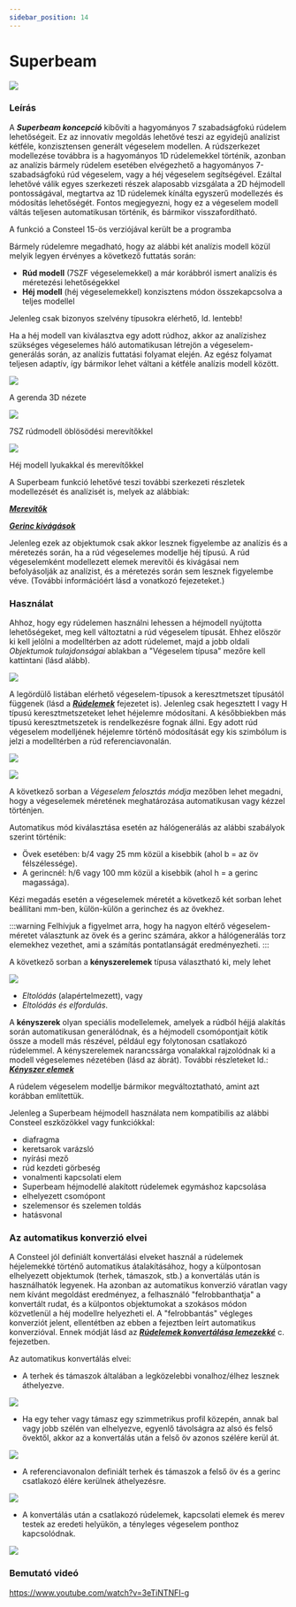 ```yaml
---
sidebar_position: 14
---
```

# Superbeam

<!-- wp:image {"align":"center","id":11637,"width":798,"height":350,"sizeSlug":"full","linkDestination":"media"} -->

[![](https://Consteelsoftware.com/wp-content/uploads/2021/05/scr_dualbeam_demo_res.png)](./img/wp-content-uploads-2021-05-scr_dualbeam_demo_res.png)

<!-- /wp:image -->

<!-- wp:heading {"level":3} -->

### Leírás

<!-- /wp:heading -->

<!-- wp:paragraph -->

A _**Superbeam koncepció**_ kibővíti a hagyományos 7 szabadságfokú rúdelem lehetőségeit. Ez az innovatív megoldás lehetővé teszi az egyidejű analízist kétféle, konzisztensen generált végeselem modellen. A rúdszerkezet modellezése továbbra is a hagyományos 1D rúdelemekkel történik, azonban az analízis bármely rúdelem esetében elvégezhető a hagyományos 7-szabadságfokú rúd végeselem, vagy a héj végeselem segítségével. Ezáltal lehetővé válik egyes szerkezeti részek alaposabb vizsgálata a 2D héjmodell pontosságával, megtartva az 1D rúdelemek kínálta egyszerű modellezés és módosítás lehetőségét. Fontos megjegyezni, hogy ez a végeselem modell váltás teljesen automatikusan történik, és bármikor visszafordítható.

<!-- /wp:paragraph -->

<!-- wp:paragraph {"align":"right","fontSize":"small"} -->

 A funkció a Consteel 15-ös verziójával került be a programba

<!-- /wp:paragraph -->

<!-- wp:paragraph -->

Bármely rúdelemre megadható, hogy az alábbi két analízis modell közül melyik legyen érvényes a következő futtatás során:

<!-- /wp:paragraph -->

<!-- wp:list -->

- **Rúd modell** (7SZF végeselemekkel) a már korábbról ismert analízis és méretezési lehetőségekkel
- **Héj modell** (héj végeselemekkel) konzisztens módon összekapcsolva a teljes modellel

<!-- /wp:list -->

<!-- wp:paragraph {"align":"right","fontSize":"small"} -->

Jelenleg csak bizonyos szelvény típusokra elérhető, ld. lentebb!

<!-- /wp:paragraph -->

<!-- wp:paragraph -->

Ha a héj modell van kiválasztva egy adott rúdhoz, akkor az analízishez szükséges végeselemes háló automatikusan létrejön a végeselem-generálás során, az analízis futtatási folyamat elején. Az egész folyamat teljesen adaptív, így bármikor lehet váltani a kétféle analízis modell között.

<!-- /wp:paragraph -->

<!-- wp:columns -->

<!-- wp:column {"width":"33.34%","editorskit":{"devices":false,"desktop":true,"tablet":true,"mobile":true,"loggedin":true,"loggedout":true,"acf_visibility":"","acf_field":"","acf_condition":"","acf_value":"","migrated":false,"unit_test":false}} -->

<!-- wp:image {"align":"center","id":11619,"width":338,"height":150,"sizeSlug":"full","linkDestination":"media","editorskit":{"devices":false,"desktop":true,"tablet":true,"mobile":true,"loggedin":true,"loggedout":true,"acf_visibility":"","acf_field":"","acf_condition":"","acf_value":"","migrated":false,"unit_test":false}} -->

[![](https://Consteelsoftware.com/wp-content/uploads/2021/05/scr_dualbeam_stru.png)](./img/wp-content-uploads-2021-05-scr_dualbeam_stru.png)

A gerenda 3D nézete

<!-- /wp:image -->

<!-- /wp:column -->

<!-- wp:column {"width":"33.34%","editorskit":{"devices":false,"desktop":true,"tablet":true,"mobile":true,"loggedin":true,"loggedout":true,"acf_visibility":"","acf_field":"","acf_condition":"","acf_value":"","migrated":false,"unit_test":false}} -->

<!-- wp:image {"align":"center","id":11625,"width":338,"height":150,"sizeSlug":"full","linkDestination":"media"} -->

[![](https://Consteelsoftware.com/wp-content/uploads/2021/05/scr_dualbeam_FE_line.png)](./img/wp-content-uploads-2021-05-scr_dualbeam_FE_line.png)

7SZ rúdmodell öblösödési merevítőkkel

<!-- /wp:image -->

<!-- /wp:column -->

<!-- wp:column {"width":"33.33%","editorskit":{"devices":false,"desktop":true,"tablet":true,"mobile":true,"loggedin":true,"loggedout":true,"acf_visibility":"","acf_field":"","acf_condition":"","acf_value":"","migrated":false,"unit_test":false}} -->

<!-- wp:image {"align":"center","id":11631,"width":338,"height":150,"sizeSlug":"full","linkDestination":"media"} -->

[![](https://Consteelsoftware.com/wp-content/uploads/2021/05/scr_dualbeam_FE_shell.png)](./img/wp-content-uploads-2021-05-scr_dualbeam_FE_shell.png)

Héj modell lyukakkal és merevítőkkel

<!-- /wp:image -->

<!-- /wp:column -->

<!-- /wp:columns -->

<!-- wp:paragraph -->

A Superbeam funkció lehetővé teszi további szerkezeti részletek modellezését és analízisét is, melyek az alábbiak:

<!-- /wp:paragraph -->

<!-- wp:paragraph -->

**_[Merevítők](./5_16_stiffener.md)_**

<!-- /wp:paragraph -->

<!-- wp:paragraph -->

_**[Gerinc kivágások](./5_15_cutout.md)**_

<!-- /wp:paragraph -->

<!-- wp:paragraph -->

Jelenleg ezek az objektumok csak akkor lesznek figyelembe az analízis és a méretezés során, ha a rúd végeselemes modellje héj típusú. A rúd végeselemként modellezett elemek merevítői és kivágásai nem befolyásolják az analízist, és a méretezés során sem lesznek figyelembe véve. (További információért lásd a vonatkozó fejezeteket.)

<!-- /wp:paragraph -->

<!-- wp:heading {"level":3} -->

### Használat

<!-- /wp:heading -->

<!-- wp:paragraph -->

Ahhoz, hogy egy rúdelemen használni lehessen a héjmodell nyújtotta lehetőségeket, meg kell változtatni a rúd végeselem típusát. Ehhez először ki kell jelölni a modelltérben az adott rúdelemet, majd a jobb oldali _Objektumok tulajdonságai_ ablakban a "Végeselem típusa" mezőre kell kattintani (lásd alább).

<!-- /wp:paragraph -->

<!-- wp:columns {"className":"is-style-default"} -->

<!-- wp:column {"width":"25%","editorskit":{"devices":false,"desktop":true,"tablet":true,"mobile":true,"loggedin":true,"loggedout":true,"acf_visibility":"","acf_field":"","acf_condition":"","acf_value":"","migrated":false,"unit_test":false}} -->

<!-- wp:image {"align":"left","id":35332,"width":272,"height":174,"sizeSlug":"full","linkDestination":"media","className":"is-style-editorskit-rounded","editorskit":{"devices":false,"desktop":true,"tablet":true,"mobile":true,"loggedin":true,"loggedout":true,"acf_visibility":"","acf_field":"","acf_condition":"","acf_value":"","migrated":false,"unit_test":false}} -->

[![](https://Consteelsoftware.com/wp-content/uploads/2022/04/obj_tul_vegeselem_tipus.png)](./img/wp-content-uploads-2022-04-obj_tul_vegeselem_tipus.png)

<!-- /wp:image -->

<!-- /wp:column -->

<!-- wp:column {"width":"75%"} -->

<!-- wp:paragraph -->

A legördülő listában elérhető végeselem-típusok a keresztmetszet típusától függenek (lásd a _**[Rúdelemek](./5_2_line-members.md)**_ fejezetet is). Jelenleg csak hegesztett I vagy H típusú keresztmetszeteket lehet héjelemre módosítani. A későbbiekben más típusú keresztmetszetek is rendelkezésre fognak állni. Egy adott rúd végeselem modelljének héjelemre történő módosítását egy kis szimbólum is jelzi a modelltérben a rúd referenciavonalán.

<!-- /wp:paragraph -->

<!-- wp:image {"id":11674,"width":183,"height":111,"sizeSlug":"large","linkDestination":"none"} -->

![](./img/wp-content-uploads-2021-05-symb_shellmember.png)

<!-- /wp:image -->

<!-- /wp:column -->

<!-- /wp:columns -->

<!-- wp:image {"align":"right","id":35340,"width":263,"height":96,"sizeSlug":"full","linkDestination":"media","className":"is-style-editorskit-rounded"} -->

[![](https://Consteelsoftware.com/wp-content/uploads/2022/04/obj_tul_vegeselem_tipus_manualis.png)](./img/wp-content-uploads-2022-04-obj_tul_vegeselem_tipus_manualis.png)

<!-- /wp:image -->

<!-- wp:paragraph -->

A következő sorban a _Végeselem felosztás módja_ mezőben lehet megadni, hogy a végeselemek méretének meghatározása automatikusan vagy kézzel történjen.

<!-- /wp:paragraph -->

<!-- wp:paragraph -->

Automatikus mód kiválasztása esetén az hálógenerálás az alábbi szabályok szerint történik:

<!-- /wp:paragraph -->

<!-- wp:list -->

- Övek esetében: b/4 vagy 25 mm közül a kisebbik (ahol b = az öv félszélessége).
- A gerincnél: h/6 vagy 100 mm közül a kisebbik (ahol h = a gerinc magassága).

<!-- /wp:list -->

<!-- wp:paragraph -->

Kézi megadás esetén a végeselemek méretét a következő két sorban lehet beállítani mm-ben, külön-külön a gerinchez és az övekhez.



<!-- wp:paragraph {"editorskit":{"indent":40,"devices":false,"desktop":true,"tablet":true,"mobile":true,"loggedin":true,"loggedout":true,"acf_visibility":"","acf_field":"","acf_condition":"","acf_value":"","migrated":false,"unit_test":false}} -->
:::warning
Felhívjuk a figyelmet arra, hogy ha nagyon eltérő végeselem-méretet választunk az övek és a gerinc számára, akkor a hálógenerálás torz elemekhez vezethet, ami a számítás pontatlanságát eredményezheti.
:::

<!-- /wp:separator -->

<!-- wp:paragraph -->

A következő sorban a **kényszerelemek** típusa választható ki, mely lehet

<!-- /wp:paragraph -->

<!-- wp:image {"align":"right","id":21890,"width":340,"height":399,"sizeSlug":"full","linkDestination":"media"} -->

[![](https://Consteelsoftware.com/wp-content/uploads/2021/05/scr_dualbeam_constraint.png)](./img/wp-content-uploads-2021-05-scr_dualbeam_constraint.png)

<!-- /wp:image -->

<!-- wp:list -->

- _Eltolódás_ (alapértelmezett), vagy
- _Eltolódás és elfordulás_.

<!-- /wp:list -->

<!-- wp:paragraph -->

A **kényszerek** olyan speciális modellelemek, amelyek a rúdból héjjá alakítás során automatikusan generálódnak, és a héjmodell csomópontjait kötik össze a modell más részével, például egy folytonosan csatlakozó rúdelemmel. A kényszerelemek narancssárga vonalakkal rajzolódnak ki a modell végeselemes nézetében (lásd az ábrát). További részleteket ld.: [**_Kényszer elemek_**](./5_11_link-elements.md#kapcsolati-elemek)

<!-- /wp:paragraph -->

<!-- wp:paragraph -->

A rúdelem végeselem modellje bármikor megváltoztatható, amint azt korábban említettük.

<!-- /wp:paragraph -->

<!-- wp:paragraph -->

<!-- /wp:paragraph -->

<!-- wp:paragraph -->

Jelenleg a Superbeam héjmodell használata nem kompatibilis az alábbi Consteel eszközökkel vagy funkciókkal:

<!-- /wp:paragraph -->

<!-- wp:list -->

- diafragma
- keretsarok varázsló
- nyírási mező
- rúd kezdeti görbeség
- vonalmenti kapcsolati elem
- Superbeam héjmodellé alakított rúdelemek egymáshoz kapcsolása
- elhelyezett csomópont
- szelemensor és szelemen toldás
- hatásvonal

<!-- /wp:list -->

<!-- wp:heading {"level":3} -->

### Az automatikus konverzió elvei

<!-- /wp:heading -->

<!-- wp:paragraph -->

A Consteel jól definiált konvertálási elveket használ a rúdelemek héjelemekké történő automatikus átalakításához, hogy a külpontosan elhelyezett objektumok (terhek, támaszok, stb.) a konvertálás után is használhatók legyenek. Ha azonban az automatikus konverzió váratlan vagy nem kívánt megoldást eredményez, a felhasználó "felrobbanthatja" a konvertált rudat, és a külpontos objektumokat a szokásos módon közvetlenül a héj modellre helyezheti el. A "felrobbantás" végleges konverziót jelent, ellentétben az ebben a fejeztben leírt automatikus konverzióval. Ennek módját lásd az _**[ Rúdelemek konvertálása lemezekké](./5_6_convert-members-to-plates.md)**_ c. fejezetben.

<!-- /wp:paragraph -->

<!-- wp:paragraph -->

Az automatikus konvertálás elvei:

<!-- /wp:paragraph -->

<!-- wp:list -->

- A terhek és támaszok általában a legközelebbi vonalhoz/élhez lesznek áthelyezve.

<!-- /wp:list -->

<!-- wp:image {"align":"center","id":29605,"width":344,"height":432,"sizeSlug":"full","linkDestination":"none"} -->

![](./img/wp-content-uploads-2021-12-nearest_edge-1.jpg)

<!-- /wp:image -->

<!-- wp:list -->

- Ha egy teher vagy támasz egy szimmetrikus profil közepén, annak bal vagy jobb szélén van elhelyezve, egyenlő távolságra az alsó és felső övektől, akkor az a konvertálás után a felső öv azonos szélére kerül át.

<!-- /wp:list -->

<!-- wp:image {"align":"center","id":29611,"width":382,"height":247,"sizeSlug":"full","linkDestination":"none"} -->

![](./img/wp-content-uploads-2021-12-middle-to-top.jpg)

<!-- /wp:image -->

<!-- wp:list -->

- A referenciavonalon definiált terhek és támaszok a felső öv és a gerinc csatlakozó élére kerülnek áthelyezésre.

<!-- /wp:list -->

<!-- wp:image {"align":"center","id":29617,"width":379,"height":241,"sizeSlug":"full","linkDestination":"none"} -->

![](./img/wp-content-uploads-2021-12-refline-to-top.jpg)

<!-- /wp:image -->

<!-- wp:list -->

- A konvertálás után a csatlakozó rúdelemek, kapcsolati elemek és merev testek az eredeti helyükön, a tényleges végeselem ponthoz kapcsolódnak.

<!-- /wp:list -->

<!-- wp:image {"align":"center","id":29620,"width":695,"height":259,"sizeSlug":"large","linkDestination":"none"} -->

![](./img/wp-content-uploads-2021-12-bars-links-1024x381.jpg)

<!-- /wp:image -->

<!-- wp:heading {"level":3} -->

### Bemutató videó

<!-- /wp:heading -->

<!-- wp:html -->

https://www.youtube.com/watch?v=3eTiNTNFI-g

<!-- /wp:html -->
